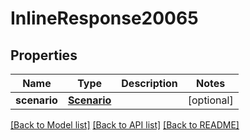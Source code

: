 # InlineResponse20065

## Properties
Name | Type | Description | Notes
------------ | ------------- | ------------- | -------------
**scenario** | [**Scenario**](Scenario.md) |  | [optional] 

[[Back to Model list]](../README.md#documentation-for-models) [[Back to API list]](../README.md#documentation-for-api-endpoints) [[Back to README]](../README.md)

